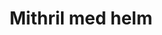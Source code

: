 ---
layout: item
title: Mithril med helm
item-id: 1143
datatable: true
id: 1143
name: "Mithril med helm"
monsters:
  - id: 2090
    name: "Moss giant"
    combat_level: 42
    wiki_url: "https://oldschool.runescape.wiki/w/Moss_giant#Level_42"
    drops:
      - quantity: "1"
        rarity: 0.015625
    image: "https://oldschool.runescape.wiki/images/6/61/Moss_giant.png?3c6c6"
---